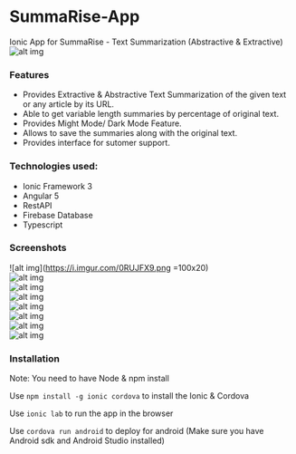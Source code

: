# SummaRise-App
Ionic App for SummaRise - Text Summarization (Abstractive & Extractive)
![alt img](https://miro.medium.com/max/1020/0*ZF4ZOlUt8em024BE.png)<br>

### Features
* Provides Extractive & Abstractive Text Summarization of the given text or any article by its URL. 
* Able to get variable length summaries by percentage of original text.
* Provides Might Mode/ Dark Mode Feature.
* Allows to save the summaries along with the original text.
* Provides interface for sutomer support.

### Technologies used:
* Ionic Framework 3
* Angular 5
* RestAPI
* Firebase Database
* Typescript

### Screenshots
![alt img](https://i.imgur.com/0RUJFX9.png =100x20)<br>
![alt img](https://i.imgur.com/7DTkLhn.png)<br>
![alt img](https://i.imgur.com/eNto0Oi.png)<br>
![alt img](https://i.imgur.com/cBxCzog.png)<br>
![alt img](https://i.imgur.com/joER0fM.png)<br>
![alt img](https://i.imgur.com/OngeJfj.png)<br>
![alt img](https://i.imgur.com/lL309HY.png)<br>
![alt img](https://i.imgur.com/H0G4Xev.png)<br>

### Installation

Note: You need to have Node & npm install

Use `npm install -g ionic cordova` to install the Ionic & Cordova

Use `ionic lab` to run the app in the browser

Use `cordova run android` to deploy for android (Make sure you have Android sdk and Android Studio installed)
